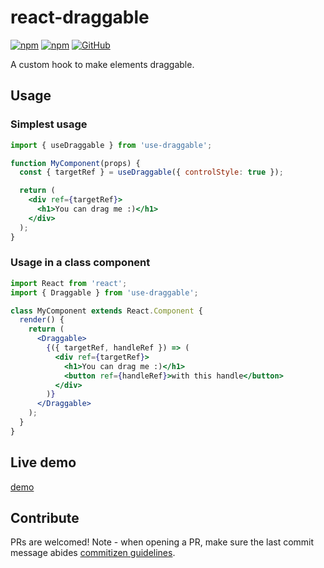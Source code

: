 # react-draggable

[![npm](https://img.shields.io/npm/v/use-draggable)](https://www.npmjs.com/package/use-draggable?activeTab=versions)
[![npm](https://img.shields.io/npm/dm/use-draggable)](https://www.npmjs.com/package/use-draggable)
[![GitHub](https://img.shields.io/github/license/idanen/react-draggable)](https://github.com/idanen/react-draggable/blob/master/LICENSE)

A custom hook to make elements draggable.

## Usage

### Simplest usage

```jsx
import { useDraggable } from 'use-draggable';

function MyComponent(props) {
  const { targetRef } = useDraggable({ controlStyle: true });

  return (
    <div ref={targetRef}>
      <h1>You can drag me :)</h1>
    </div>
  );
}
```

### Usage in a class component

```jsx
import React from 'react';
import { Draggable } from 'use-draggable';

class MyComponent extends React.Component {
  render() {
    return (
      <Draggable>
        {({ targetRef, handleRef }) => (
          <div ref={targetRef}>
            <h1>You can drag me :)</h1>
            <button ref={handleRef}>with this handle</button>
          </div>
        )}
      </Draggable>
    );
  }
}
```

## Live demo

[demo](https://codesandbox.io/s/use-draggable-demo-tiu3w)

## Contribute

PRs are welcomed!
Note - when opening a PR, make sure the last commit message abides [commitizen guidelines](https://github.com/angular/angular.js/blob/master/DEVELOPERS.md#-git-commit-guidelines).
